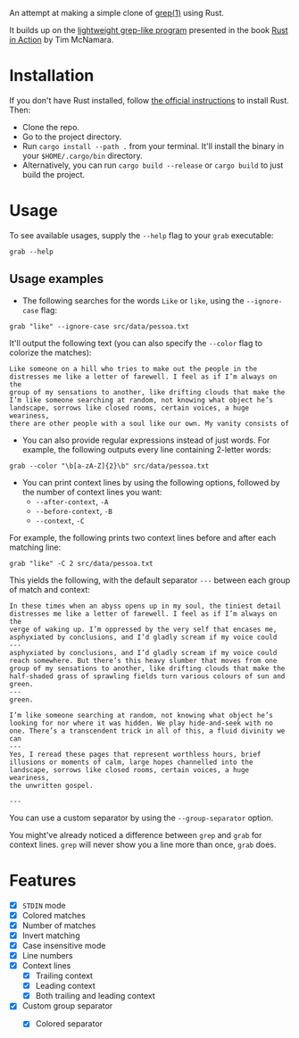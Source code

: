 An attempt at making a simple clone of [grep(1)](https://www.man7.org/linux/man-pages/man1/grep.1.html) using Rust.

It builds up on the [lightweight grep-like program](https://github.com/rust-in-action/code/blob/7d7955e9605ca156f6eb7cb5bc9f124c97927d25/ch2/ch2-with-regex.rs) presented in the book [Rust in Action](https://www.manning.com/books/rust-in-action) by Tim McNamara.

# Installation
If you don't have Rust installed, follow [the official instructions](https://www.rust-lang.org/tools/install) to install Rust. Then:

* Clone the repo.
* Go to the project directory.
* Run `cargo install --path .` from your terminal. It'll install the binary in your `$HOME/.cargo/bin` directory.
* Alternatively, you can run `cargo build --release` or `cargo build` to just build the project.

# Usage
To see available usages, supply the  `--help` flag to your `grab` executable:

```shell
grab --help
```

## Usage examples
* The following searches for the words `Like` or `like`, using the `--ignore-case` flag:

```shell
grab "like" --ignore-case src/data/pessoa.txt
```

It'll output the following text (you can also specify the `--color` flag to colorize the matches):

```
Like someone on a hill who tries to make out the people in the
distresses me like a letter of farewell. I feel as if I’m always on the
group of my sensations to another, like drifting clouds that make the
I’m like someone searching at random, not knowing what object he’s
landscape, sorrows like closed rooms, certain voices, a huge weariness,
there are other people with a soul like our own. My vanity consists of
```

* You can also provide regular expressions instead of just words. For example, the following outputs every line containing 2-letter words:

```shell
grab --color "\b[a-zA-Z]{2}\b" src/data/pessoa.txt
```

* You can print context lines by using the following options, followed by the number of context lines you want:
	* `--after-context`, `-A`
	* `--before-context`, `-B`
	* `--context`, `-C`

For example, the following prints two context lines before and after each matching line:

```shell
grab "like" -C 2 src/data/pessoa.txt
```
This yields the following, with the default separator `---` between each group of match and context:

```
In these times when an abyss opens up in my soul, the tiniest detail
distresses me like a letter of farewell. I feel as if I’m always on the
verge of waking up. I’m oppressed by the very self that encases me,
asphyxiated by conclusions, and I’d gladly scream if my voice could
---
asphyxiated by conclusions, and I’d gladly scream if my voice could
reach somewhere. But there’s this heavy slumber that moves from one
group of my sensations to another, like drifting clouds that make the
half-shaded grass of sprawling fields turn various colours of sun and
green.
---
green.

I’m like someone searching at random, not knowing what object he’s
looking for nor where it was hidden. We play hide-and-seek with no
one. There’s a transcendent trick in all of this, a fluid divinity we can
---
Yes, I reread these pages that represent worthless hours, brief
illusions or moments of calm, large hopes channelled into the
landscape, sorrows like closed rooms, certain voices, a huge weariness,
the unwritten gospel.

---
```
You can use a custom separator by using the `--group-separator` option.

You might've already noticed a difference between `grep` and `grab` for context lines. `grep` will never show you a line more than once, `grab` does.

# Features
 - [x] `STDIN` mode
 - [x] Colored matches
 - [x] Number of matches
 - [x] Invert matching
 - [x] Case insensitive mode
 - [x] Line numbers
 - [x] Context lines
	 - [x] Trailing context
	 - [x] Leading context
	 - [x] Both trailing and leading context
- [x]  Custom group separator
	- [x] Colored separator

